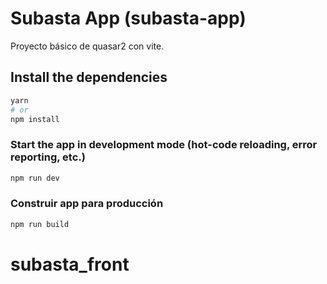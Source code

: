 # Subasta App (subasta-app)

Proyecto básico de quasar2 con vite.

## Install the dependencies

```bash
yarn
# or
npm install
```

### Start the app in development mode (hot-code reloading, error reporting, etc.)

```bash
npm run dev
```

### Construir app para producción

```bash
npm run build
```
# subasta_front
